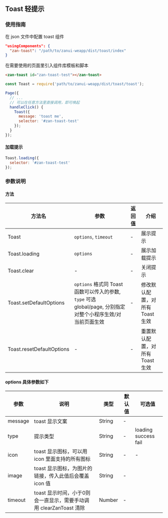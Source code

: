 ## Toast 轻提示

### 使用指南
在 json 文件中配置 toast 组件
```json
"usingComponents": {
  "zan-toast": "/path/to/zanui-weapp/dist/toast/index"
}
```

在需要使用的页面里引入组件库模板和脚本
```html
<zan-toast id="zan-toast-test"></zan-toast>
```
```js
const Toast = require('path/to/zanui-weapp/dist/toast/toast');

Page({
  // ...
  // 可以在任意方法里直接调用，即可唤起
  handleClick() {
    Toast({
      message: 'toast me',
      selector: '#zan-toast-test'
    });
  }
});
```

#### 加载提示
```js
Toast.loading({
  selector: '#zan-toast-test'
});
```

### 参数说明

#### 方法
| 方法名       | 参数      | 返回值       | 介绍       |
|-----------|-----------|-----------|-------------|
| Toast | `options`, `timeout` | - | 展示提示 |
| Toast.loading | `options` | - | 展示加载提示 |
| Toast.clear | - | - | 关闭提示 |
| Toast.setDefaultOptions | `options` 格式同 Toast 函数可以传入的参数, `type` 可选 global/page, 分别指定对整个小程序生效/对当前页面生效 | - | 修改默认配置，对所有 Toast 生效 |
| Toast.resetDefaultOptions | - | - | 重置默认配置，对所有 Toast 生效 |

#### options 具体参数如下
| 参数       | 说明      | 类型       | 默认值       | 可选值      |
|-----------|-----------|-----------|-------------|-------------|
| message | toast 显示文案 | String | - | |
| type | 提示类型	 | String | - | loading success fail |
| icon | toast 显示图标，可以用 icon 里面支持的所有图标	 | String | - | - |
| image | toast 显示图标，为图片的链接，传入此值后会覆盖 icon 值 | String | - | |
| timeout | toast 显示时间，小于0则会一直显示，需要手动调用 clearZanToast 清除 | Number | - | |
